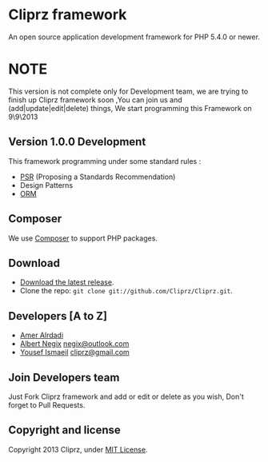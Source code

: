 Cliprz framework
================
An open source application development framework for PHP 5.4.0 or newer.

NOTE
====
This version is not complete only for Development team, we are trying to finish up Cliprz framework soon ,You can join us and (add|update|edit|delete) things, We start programming this Framework on 9\9\2013

Version 1.0.0 Development
-------------------------
This framework programming under some standard rules :

* [PSR](http://www.php-fig.org/) (Proposing a Standards Recommendation)
* Design Patterns
* [ORM](http://en.wikipedia.org/wiki/Object-relational_mapping)

Composer
--------
We use [Composer](http://getcomposer.org/) to support PHP packages.

Download
--------
* [Download the latest release](https://github.com/Cliprz/Cliprz/archive/master.zip).
* Clone the repo: `git clone git://github.com/Cliprz/Cliprz.git`.

Developers [A to Z]
-------------------
* [Amer Alrdadi](https://github.com/ameralrdadi)
* [Albert Negix](https://github.com/Negix) <negix@outlook.com>
* [Yousef Ismaeil](https://github.com/Cliprz) <cliprz@gmail.com>

Join Developers team
--------------------
Just Fork Cliprz framework and add or edit or delete as you wish, Don't forget to Pull Requests.

## Copyright and license
Copyright 2013 Cliprz, under [MIT License](LICENSE).
